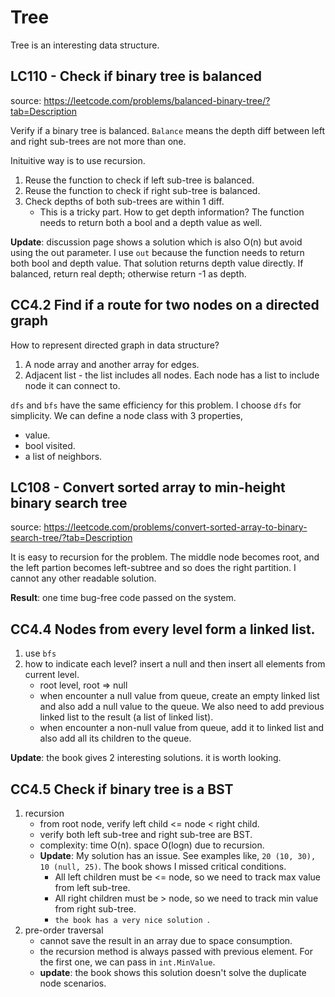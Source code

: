 # Tree

Tree is an interesting data structure. 

## LC110 - Check if binary tree is balanced
source: https://leetcode.com/problems/balanced-binary-tree/?tab=Description

Verify if a binary tree is balanced. `Balance` means the depth diff between left and right sub-trees are not more than one.

Inituitive way is to use recursion.

1. Reuse the function to check if left sub-tree is balanced.
2. Reuse the function to check if right sub-tree is balanced.
3. Check depths of both sub-trees are within 1 diff. 
	* This is a tricky part. How to get depth information? The function needs to return both a bool and a depth value as well.

**Update**: discussion page shows a solution which is also O(n) but avoid using the out parameter. I use `out` because the function needs to return both bool and depth value. That solution returns depth value directly. If balanced, return real depth; otherwise return -1 as depth. 

## CC4.2 Find if a route for two nodes on a directed graph
How to represent directed graph in data structure?

1. A node array and another array for edges.
2. Adjacent list - the list includes all nodes. Each node has a list to include node it can connect to.

`dfs` and `bfs` have the same efficiency for this problem. I choose `dfs` for simplicity. We can define a node class with 3 properties,

* value.
* bool visited.
* a list of neighbors.

## LC108 - Convert sorted array to min-height binary search tree
source: https://leetcode.com/problems/convert-sorted-array-to-binary-search-tree/?tab=Description

It is easy to recursion for the problem. The middle node becomes root, and the left partion becomes left-subtree and so does the right partition. I cannot any other readable solution.

**Result**: one time bug-free code passed on the system.

## CC4.4 Nodes from every level form a linked list.
1. use `bfs`
2. how to indicate each level? insert a null and then insert all elements from current level.
	* root level, root => null
	* when encounter a null value from queue, create an empty linked list and also add a null value to the queue. We also need to add previous linked list to the result (a list of linked list).
	* when encounter a non-null value from queue, add it to linked list and also add all its children to the queue.

**Update**: the book gives 2 interesting solutions. it is worth looking.

## CC4.5 Check if binary tree is a BST
1. recursion
	* from root node, verify left child <= node < right child.
	* verify both left sub-tree and right sub-tree are BST.
	* complexity: time O(n). space O(logn) due to recursion.
	* **Update**:  My solution has an issue. See examples like, `20 (10, 30), 10 (null, 25)`.  The book shows I missed critical conditions.
		* All left children must be <= node, so we need to track max value from left sub-tree.
		* All right children must be > node, so we need to track min value from right sub-tree.
		* `the book has a very nice solution `.
2. pre-order traversal
	* cannot save the result in an array due to space consumption.
	* the recursion method is always passed with previous element. For the first one, we can pass in `int.MinValue`. 
	* **update**: the book shows this solution doesn't solve the duplicate node scenarios.
